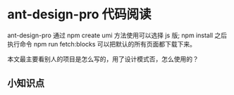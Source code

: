 # ant-design-pro 代码阅读

ant-design-pro 通过 npm create umi 方法使用可以选择 js 版;
npm install 之后 执行命令 npm run fetch:blocks 可以把默认的所有页面都下载下来。

本文最主要看别人的项目是怎么写的，用了设计模式否，怎么使用的？

## 小知识点
